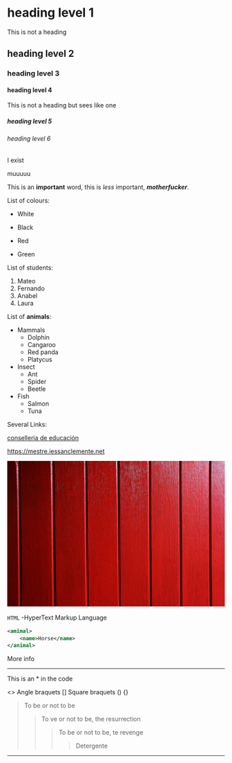 # heading level 1
This is not a heading
## heading level 2
### heading level 3
#### heading level 4
This is not a heading but sees like one
##### heading level 5
###### heading level 6
I exist

muuuuu

This is an **important** word, this is *less* important, ***motherfucker***.

List of colours:

* White

* Black

* Red

* Green

List of students:

1. Mateo
1. Fernando
1. Anabel
1. Laura

List of **animals**:

* Mammals
    * Dolphin
    * Cangaroo
    * Red panda
    * Platycus
* Insect
    * Ant
    * Spider
    * Beetle
* Fish
    * Salmon
    * Tuna


Several Links:

[conselleria de educación](https://www.edu.xunta.gal/)

<https://mestre.iessanclemente.net>

![red](red.jpg)

`HTML` -HyperText Markup Language

```xml
<amimal>
    <name>Horse</name>
</animal>
```
More info

***

This is an 
\* in the code

<> Angle braquets
[] Square braquets
()
{}

> To be or not to be 
>> To ve or not to be, the resurrection
>>> To be or not to be, te revenge
>>>> Detergente

---

